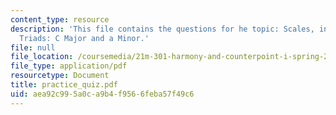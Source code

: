 ```yaml
---
content_type: resource
description: 'This file contains the questions for he topic: Scales, intervals, and
  Triads: C Major and a Minor.'
file: null
file_location: /coursemedia/21m-301-harmony-and-counterpoint-i-spring-2005/aea92c995a0ca9b4f9566feba57f49c6_practice_quiz.pdf
file_type: application/pdf
resourcetype: Document
title: practice_quiz.pdf
uid: aea92c99-5a0c-a9b4-f956-6feba57f49c6
---
```

